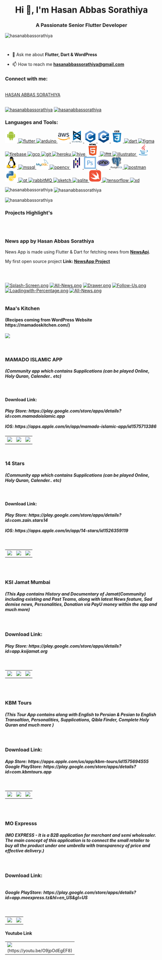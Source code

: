 <h1 align="center">Hi 👋, I'm Hasan Abbas Sorathiya</h1>
<h3 align="center">A Passionate Senior Flutter Developer</h3>

<p align="left"> <img src="https://komarev.com/ghpvc/?username=hasanabbassorathiya&label=Profile%20views&color=0e75b6&style=flat" alt="hasanabbassorathiya" /> </p>

<p align="left"> <a href="https://twitter.com/" target="blank"><img src="https://img.shields.io/twitter/follow/?logo=twitter&style=for-the-badge" alt="" /></a> </p>



- 💬 Ask me about **Flutter, Dart & WordPress**

- 📫 How to reach me **hasanabbassorathiya@gmail.com**

<h3 align="left">Connect with me:</h3>
<br>
<div class="badge-base LI-profile-badge" data-locale="en_US" data-size="large" data-theme="dark" data-type="HORIZONTAL" data-vanity="hasanabbassorathiya" data-version="v1"><a class="badge-base__link LI-simple-link" href="https://ae.linkedin.com/in/hasanabbassorathiya?trk=profile-badge">HASAN ABBAS SORATHIYA</a></div>
<br>
<p align="left">
<a href="https://linkedin.com/in/hasanabbassorathiya" target="blank"><img align="center" src="https://raw.githubusercontent.com/rahuldkjain/github-profile-readme-generator/master/src/images/icons/Social/linked-in-alt.svg" alt="hasanabbassorathiya" height="30" width="40" /></a>
<a href="https://instagram.com/hasanabbassorathiya" target="blank"><img align="center" src="https://raw.githubusercontent.com/rahuldkjain/github-profile-readme-generator/master/src/images/icons/Social/instagram.svg" alt="hasanabbassorathiya" height="30" width="40" /></a>
</p>

<h3 align="left">Languages and Tools:</h3>
<p align="left"> <a href="https://developer.android.com" target="_blank" rel="noreferrer"> <img src="https://raw.githubusercontent.com/devicons/devicon/master/icons/android/android-original-wordmark.svg" alt="android" width="40" height="40"/> </a> <a href="https://flutter.dev" target="_blank" rel="noreferrer"> <img src="https://www.vectorlogo.zone/logos/flutterio/flutterio-icon.svg" alt="flutter" width="40" height="40"/> </a>  <a href="https://www.arduino.cc/" target="_blank" rel="noreferrer"> <img src="https://cdn.worldvectorlogo.com/logos/arduino-1.svg" alt="arduino" width="40" height="40"/> </a> <a href="https://aws.amazon.com" target="_blank" rel="noreferrer"> <img src="https://raw.githubusercontent.com/devicons/devicon/master/icons/amazonwebservices/amazonwebservices-original-wordmark.svg" alt="aws" width="40" height="40"/> </a> <a href="https://backbonejs.org" target="_blank" rel="noreferrer"> <img src="https://raw.githubusercontent.com/devicons/devicon/master/icons/backbonejs/backbonejs-original-wordmark.svg" alt="backbonejs" width="40" height="40"/> </a> <a href="https://www.cprogramming.com/" target="_blank" rel="noreferrer"> <img src="https://raw.githubusercontent.com/devicons/devicon/master/icons/c/c-original.svg" alt="c" width="40" height="40"/> </a> <a href="https://www.w3schools.com/cpp/" target="_blank" rel="noreferrer"> <img src="https://raw.githubusercontent.com/devicons/devicon/master/icons/cplusplus/cplusplus-original.svg" alt="cplusplus" width="40" height="40"/> </a> <a href="https://www.w3schools.com/css/" target="_blank" rel="noreferrer"> <img src="https://raw.githubusercontent.com/devicons/devicon/master/icons/css3/css3-original-wordmark.svg" alt="css3" width="40" height="40"/> </a> <a href="https://dart.dev" target="_blank" rel="noreferrer"> <img src="https://www.vectorlogo.zone/logos/dartlang/dartlang-icon.svg" alt="dart" width="40" height="40"/> </a> <a href="https://www.figma.com/" target="_blank" rel="noreferrer"> <img src="https://www.vectorlogo.zone/logos/figma/figma-icon.svg" alt="figma" width="40" height="40"/> </a> <a href="https://firebase.google.com/" target="_blank" rel="noreferrer"> <img src="https://www.vectorlogo.zone/logos/firebase/firebase-icon.svg" alt="firebase" width="40" height="40"/> </a><a href="https://cloud.google.com" target="_blank" rel="noreferrer"> <img src="https://www.vectorlogo.zone/logos/google_cloud/google_cloud-icon.svg" alt="gcp" width="40" height="40"/> </a> <a href="https://git-scm.com/" target="_blank" rel="noreferrer"> <img src="https://www.vectorlogo.zone/logos/git-scm/git-scm-icon.svg" alt="git" width="40" height="40"/> </a> <a href="https://heroku.com" target="_blank" rel="noreferrer"> <img src="https://www.vectorlogo.zone/logos/heroku/heroku-icon.svg" alt="heroku" width="40" height="40"/> </a> <a href="https://hive.apache.org/" target="_blank" rel="noreferrer"> <img src="https://www.vectorlogo.zone/logos/apache_hive/apache_hive-icon.svg" alt="hive" width="40" height="40"/> </a> <a href="https://www.w3.org/html/" target="_blank" rel="noreferrer"> <img src="https://raw.githubusercontent.com/devicons/devicon/master/icons/html5/html5-original-wordmark.svg" alt="html5" width="40" height="40"/> </a> <a href="https://ifttt.com/" target="_blank" rel="noreferrer"> <img src="https://www.vectorlogo.zone/logos/ifttt/ifttt-ar21.svg" alt="ifttt" width="40" height="40"/> </a> <a href="https://www.adobe.com/in/products/illustrator.html" target="_blank" rel="noreferrer"> <img src="https://www.vectorlogo.zone/logos/adobe_illustrator/adobe_illustrator-icon.svg" alt="illustrator" width="40" height="40"/> </a> <a href="https://www.java.com" target="_blank" rel="noreferrer"> <img src="https://raw.githubusercontent.com/devicons/devicon/master/icons/java/java-original.svg" alt="java" width="40" height="40"/> </a> <a href="https://www.linux.org/" target="_blank" rel="noreferrer"> <img src="https://raw.githubusercontent.com/devicons/devicon/master/icons/linux/linux-original.svg" alt="linux" width="40" height="40"/> </a> <a href="https://www.microsoft.com/en-us/sql-server" target="_blank" rel="noreferrer"> <img src="https://www.svgrepo.com/show/303229/microsoft-sql-server-logo.svg" alt="mssql" width="40" height="40"/> </a> <a href="https://www.mysql.com/" target="_blank" rel="noreferrer"> <img src="https://raw.githubusercontent.com/devicons/devicon/master/icons/mysql/mysql-original-wordmark.svg" alt="mysql" width="40" height="40"/> </a> <a href="https://opencv.org/" target="_blank" rel="noreferrer"> <img src="https://www.vectorlogo.zone/logos/opencv/opencv-icon.svg" alt="opencv" width="40" height="40"/> </a> <a href="https://pandas.pydata.org/" target="_blank" rel="noreferrer"> <img src="https://raw.githubusercontent.com/devicons/devicon/2ae2a900d2f041da66e950e4d48052658d850630/icons/pandas/pandas-original.svg" alt="pandas" width="40" height="40"/> </a> <a href="https://www.photoshop.com/en" target="_blank" rel="noreferrer"> <img src="https://raw.githubusercontent.com/devicons/devicon/master/icons/photoshop/photoshop-line.svg" alt="photoshop" width="40" height="40"/> </a> <a href="https://www.php.net" target="_blank" rel="noreferrer"> <img src="https://raw.githubusercontent.com/devicons/devicon/master/icons/php/php-original.svg" alt="php" width="40" height="40"/> </a> <a href="https://www.postgresql.org" target="_blank" rel="noreferrer"> <img src="https://raw.githubusercontent.com/devicons/devicon/master/icons/postgresql/postgresql-original-wordmark.svg" alt="postgresql" width="40" height="40"/> </a> <a href="https://postman.com" target="_blank" rel="noreferrer"> <img src="https://www.vectorlogo.zone/logos/getpostman/getpostman-icon.svg" alt="postman" width="40" height="40"/> </a> <a href="https://www.python.org" target="_blank" rel="noreferrer"> <img src="https://raw.githubusercontent.com/devicons/devicon/master/icons/python/python-original.svg" alt="python" width="40" height="40"/> </a> <a href="https://www.qt.io/" target="_blank" rel="noreferrer"> <img src="https://upload.wikimedia.org/wikipedia/commons/0/0b/Qt_logo_2016.svg" alt="qt" width="40" height="40"/> </a> <a href="https://www.rabbitmq.com" target="_blank" rel="noreferrer"> <img src="https://www.vectorlogo.zone/logos/rabbitmq/rabbitmq-icon.svg" alt="rabbitMQ" width="40" height="40"/> </a> <a href="https://www.sketch.com/" target="_blank" rel="noreferrer"> <img src="https://www.vectorlogo.zone/logos/sketchapp/sketchapp-icon.svg" alt="sketch" width="40" height="40"/> </a> <a href="https://www.sqlite.org/" target="_blank" rel="noreferrer"> <img src="https://www.vectorlogo.zone/logos/sqlite/sqlite-icon.svg" alt="sqlite" width="40" height="40"/> </a> <a href="https://developer.apple.com/swift/" target="_blank" rel="noreferrer"> <img src="https://raw.githubusercontent.com/devicons/devicon/master/icons/swift/swift-original.svg" alt="swift" width="40" height="40"/> </a> <a href="https://www.tensorflow.org" target="_blank" rel="noreferrer"> <img src="https://www.vectorlogo.zone/logos/tensorflow/tensorflow-icon.svg" alt="tensorflow" width="40" height="40"/> </a> <a href="https://www.adobe.com/products/xd.html" target="_blank" rel="noreferrer"> <img src="https://cdn.worldvectorlogo.com/logos/adobe-xd.svg" alt="xd" width="40" height="40"/> </a> </p>

<p><img align="left" src="https://github-readme-stats.vercel.app/api/top-langs?username=hasanabbassorathiya&show_icons=true&locale=en&layout=compact" alt="hasanabbassorathiya" /></p>

<p>&nbsp;<img align="center" src="https://github-readme-stats.vercel.app/api?username=hasanabbassorathiya&show_icons=true&locale=en" alt="hasanabbassorathiya" /></p>

<p><img align="center" src="https://github-readme-streak-stats.herokuapp.com/?user=hasanabbassorathiya&" alt="hasanabbassorathiya" /></p>



<h3 align="left">Projects Highlight's</h3>
<br><br>
<h3>News app by Hasan Abbas Sorathiya</h3> 
News App is made using Flutter & Dart for fetching news from <b><a href="https://newsapi.org/"> NewsApi</a></b>.
<p align="left">My first open source project
<b> Link: <a href="https://github.com/hasanabbassorathiya/News_App"> NewsApp Project</a></b> </p>
<br><br>


[![Splash-Screen.png](https://i.postimg.cc/nrQN99J9/Splash-Screen.png)](https://postimg.cc/XB4sTJXn)
[![All-News.png](https://i.postimg.cc/N0p33wDF/All-News.png)](https://postimg.cc/R3Jptyjx)
[![Drawer.png](https://i.postimg.cc/mDkvR6pw/Drawer.png)](https://postimg.cc/ZBk7xjSB)
[![Follow-Us.png](https://i.postimg.cc/yW4tm61Q/Follow-Us.png)](https://postimg.cc/SYdgqhzC)
[![Loadingwith-Percentage.png](https://i.postimg.cc/Px7BqzBk/Loadingwith-Percentage.png)](https://postimg.cc/R6cPsfSP)
[![All-News.png](https://i.postimg.cc/N0p33wDF/All-News.png)](https://postimg.cc/R3Jptyjx)
<br><br>




<h3>Maa's Kitchen</h3> 
<h4 align="left">(Recipes coming from WordPress Website https://mamadoskitchen.com/)</h4> 
<img src="https://github.com/hasanabbassorathiya/hasanabbassorathiya/blob/main/maa's%20kitchen.gif">
<br><br>
<table>
<br>
<h3>MAMADO ISLAMIC APP</h3> 
<h5 align="left">(Community app which contains Supplications (can be played Online, Holy Quran, Calender.. etc)</h4>
<br><h4> Download Link: </h4>
<h5>  
Play Store: https://play.google.com/store/apps/details?id=com.mamadoislamic.app
<br><br>
IOS: https://apps.apple.com/in/app/mamado-islamic-app/id1575713386</h5>
 
<tr>
    <td><img src="https://is2-ssl.mzstatic.com/image/thumb/PurpleSource115/v4/0f/f3/d6/0ff3d6a4-ca98-fdb1-0cd4-871a63fe1821/bdfb8c0a-5742-4c43-a90c-1b6be2ee4cd4_1-6.5_inch_-_iPhone_XS_Max-screen__1.jpg/230x0w.webp"></td>
    <td><img src="https://is5-ssl.mzstatic.com/image/thumb/PurpleSource115/v4/73/17/76/73177664-1ddb-2633-8e60-68ad0fee24ec/611dcb03-66b5-43fb-9360-1f0dd8302925_2-6.5_inch_-_iPhone_XS_Max-screen__2.jpg/230x0w.webp"></td>
    <td><img src="https://is4-ssl.mzstatic.com/image/thumb/PurpleSource115/v4/e7/46/e3/e746e3db-3c06-6b4e-573c-d33ad3e912df/3d129fc5-ca18-41dc-8bcc-2bf9fe56369f_3-6.5_inch_-_iPhone_XS_Max-screen__3.jpg/230x0w.webp"></td>
  </tr>
  </table>
<br>
  <h3>14 Stars</h3> 
<h5 align="left">(Community app which contains Supplications (can be played Online, Holy Quran, Calender.. etc)</h4>
<br>
  <h4> Download Link: </h4>
  
<h5>  
Play Store: https://play.google.com/store/apps/details?id=com.zain.stars14
<br><br>
IOS: https://apps.apple.com/in/app/14-stars/id1526359119
  </h5>
  <br>
   <table>
<tr>
    <td><img src="https://is2-ssl.mzstatic.com/image/thumb/PurpleSource114/v4/75/65/ca/7565ca4c-5708-19a6-1fd2-6c7423be54ec/6a62700f-85d7-4e2a-ace7-4be58a1c6deb_Simulator_Screen_Shot_-_iPhone_11_Pro_Max_-_2020-08-08_at_14.35.48.png/230x0w.webp"></td>
    <td><img src="https://is4-ssl.mzstatic.com/image/thumb/PurpleSource124/v4/bb/15/c1/bb15c1b3-feed-a2c1-8ee8-772432dfabde/c42e9f1f-a692-4fe3-b40a-49732c39dd1b_Simulator_Screen_Shot_-_iPhone_11_Pro_Max_-_2020-08-08_at_14.35.56.png/230x0w.webp"></td>
    <td><img src="https://is1-ssl.mzstatic.com/image/thumb/PurpleSource114/v4/a6/b8/02/a6b802fb-4461-2b9d-a604-e2b93ad0618b/d9be63ae-a768-4ac2-a718-de92a05858e2_Simulator_Screen_Shot_-_iPhone_11_Pro_Max_-_2020-08-08_at_14.36.00.png/230x0w.webp"></td>
  </tr>
  </table>

<br><br>

  <h3>KSI Jamat Mumbai</h3> 
<h5 align="left">(This App contains History and Documentary of Jamat(Community) including existing and Past Teams, along with latest News feature, Sad demise news, Personalities, Donation via PayU money within the app and much more)</h4>
<br>
  <h3> Download Link: </h3>
  
<h5>  
Play Store: https://play.google.com/store/apps/details?id=app.ksijamat.org
  </h5>
  <br>
   <table>
<tr>
    <td><img src="https://play-lh.googleusercontent.com/iRtMtGyDG_h4LS4MsYR0y5tF6sXPLHDKjjMIJwz1FiqAyKBQTg-YwSNX-OfTeoZKj0I2=w720-h310-rw"></td>
    <td><img src="https://play-lh.googleusercontent.com/e5T68ieGxm1xxAp4dXByqiUbhQ5CHoOLkGtGXjrcoGAKcj2UY5vivZNiZMqH2P5AOrU=w720-h310-rw"></td>
    <td><img src="https://play-lh.googleusercontent.com/KsLZYVOgLGuDsxcNpdN3uX_g2-O4LecOZsYSgv_LfoTTPOIe3r29xLlERcyzBDpr76w=w720-h310-rw"></td>
  </tr>
  </table>



<br><br>

  <h3>KBM Tours</h3> 
<h5 align="left">(This Tour App contains  along with English to Persian & Pesian to English Transaltion, Personalities, Supplications, Qibla Finder, Complete Holy Quran and much more )</h4>
<br>
  <h3> Download Link: </h3>
  
<h5>  
App Store: https://apps.apple.com/us/app/kbm-tours/id1575694555
 <br>
 Google PlayStore: https://play.google.com/store/apps/details?id=com.kbmtours.app
  </h5>
  <br>
   <table>
<tr>
    <td><img src="https://is4-ssl.mzstatic.com/image/thumb/PurpleSource125/v4/95/3b/9a/953b9ae4-19a3-1261-90f2-0da16a894b6f/bd23d807-7b3d-45c7-b0c0-fb2390c05dba_1-6.5_inch_-_iPhone_XS_Max-screen__1.jpg/230x0w.webp"></td>
    <td><img src="https://is5-ssl.mzstatic.com/image/thumb/PurpleSource115/v4/c4/cb/da/c4cbda39-8c9a-cfe6-e1d5-ad6e345fb495/179c9a89-894e-4a81-ae64-0da6036a55c0_2-6.5_inch_-_iPhone_XS_Max-screen__2.jpg/230x0w.webp"></td>
    <td><img src="https://is5-ssl.mzstatic.com/image/thumb/PurpleSource115/v4/b1/68/cf/b168cf7e-2cee-9da9-e2cf-f6da73c39aef/ee6014eb-a77a-4541-897d-a7eb54b49741_3-6.5_inch_-_iPhone_XS_Max-screen__3.jpg/230x0w.webp"></td>
  </tr>
  </table>
  
  
  


<br><br>

  <h3>MO Expresss</h3> 
<h5 align="left">(MO EXPRESS - It is a B2B application for merchant and semi wholesaler.
The main concept of this application is to connect the small retailer to buy all the product under one umbrella with transparency of price and effective delivery.)</h4>
<br>
  <h3> Download Link: </h3>
  
<h5>  

 <br>
 Google PlayStore: https://play.google.com/store/apps/details?id=app.moexpress.tz&hl=en_US&gl=US
  </h5>
  <br>
   <table>
<tr>
    <td><img src="https://play-lh.googleusercontent.com/lxCZMNRk0NGdtGvwUWYCeANPyU981LkYWSYXIaloNgiL1gfG7u2X5SVLOhS22RmKqyY=w720-h310-rw"></td>
    <td><img src="https://play-lh.googleusercontent.com/y5pZxcEndbTP9vqh2cIP9CNpGw8mIXUGybDUILwwnmAjvnYqJzi1h42z397wEMcO=w720-h310-rw"></td>
 
  </tr>
  </table>

<h4> Youtube Link</h4>

<table>
 <tr>
   <td>
 <img src="https://img.youtube.com/vi/O9jpOdEgEF8/maxresdefault.jpg" width="50%"><br>(https://youtu.be/O9jpOdEgEF8)
 </td>
 </tr>
 </table>
 
